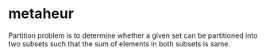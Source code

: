 # metaheur

Partition problem 
is to determine whether a given set can be partitioned into two subsets such that the sum of elements in both subsets is same.

